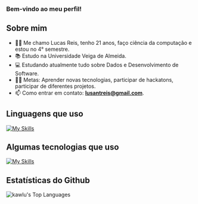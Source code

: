### Bem-vindo ao meu perfil!

## Sobre mim

- 👨‍💻 Me chamo Lucas Reis, tenho 21 anos, faço ciência da computação e estou no 4° semestre.
- 📚 Estudo na Universidade Veiga de Almeida.
- 💻 Estudando atualmente tudo sobre Dados e Desenvolvimento de Software.
- 💪🏼 Metas: Aprender novas tecnologias, participar de hackatons, participar de diferentes projetos.
- 📫 Como entrar em contato: **lusantreis@gmail.com**.

## Linguagens que uso

[![My Skills](https://skillicons.dev/icons?i=python,java,mysql,html,css)](https://skillicons.dev)

## Algumas tecnologias que uso

[![My Skills](https://skillicons.dev/icons?i=git,github,figma,vscode,idea)](https://skillicons.dev)

## Estatísticas do Github

![kawlu's Top Languages](https://github-readme-stats.vercel.app/api/top-langs/?username=kawlu&theme=dark&show_icons=true&hide_border=false&layout=compact)

